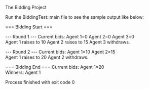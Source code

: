 The Bidding Project

Run the BiddingTest::main file to see the sample output like below:

=== Bidding Start ===

--- Round 1 ---
Current bids: Agent 1=0  Agent 2=0  Agent 3=0  
Agent 1 raises to 10
Agent 2 raises to 15
Agent 3 withdraws.

--- Round 2 ---
Current bids: Agent 1=10  Agent 2=15  
Agent 1 raises to 20
Agent 2 withdraws.

=== Bidding End ===
Current bids: Agent 1=20  
Winners: Agent 1

Process finished with exit code 0